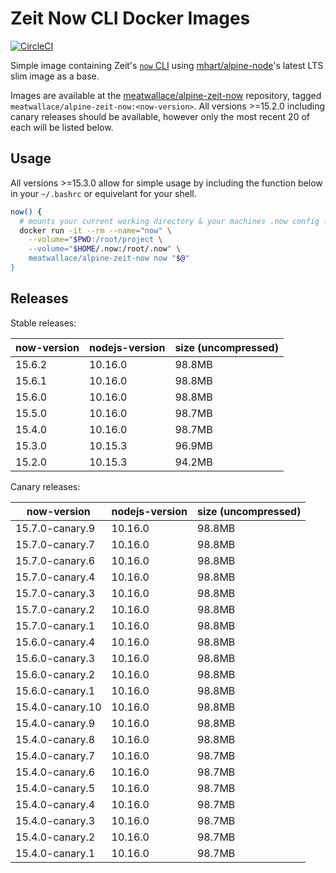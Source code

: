 # Zeit Now CLI Docker Images

[![CircleCI](https://circleci.com/gh/meatwallace/alpine-zeit-now.svg?style=svg)](https://circleci.com/gh/meatwallace/alpine-zeit-now)

Simple image containing Zeit's [`now` CLI](https://github.com/zeit/now-cli)
using [mhart/alpine-node](https://github.com/mhart/alpine-node)'s latest LTS
slim image as a base.

Images are available at the
[meatwallace/alpine-zeit-now](https://hub.docker.com/r/meatwallace/alpine-zeit-now)
repository, tagged `meatwallace/alpine-zeit-now:<now-version>`. All versions
\>=15.2.0 including canary releases should be available, however only the most
recent 20 of each will be listed below.

## Usage

All versions \>=15.3.0 allow for simple usage by including the function below in
your `~/.bashrc` or equivelant for your shell.

```sh
now() {
  # mounts your current working directory & your machines .now config folder
  docker run -it --rm --name="now" \
    --volume="$PWD:/root/project \
    --volume="$HOME/.now:/root/.now" \
    meatwallace/alpine-zeit-now now "$@"
}
```

## Releases

Stable releases:

| now-version | nodejs-version | size (uncompressed) |
| ----------- | -------------- | ------------------- |
| 15.6.2      | 10.16.0        | 98.8MB              |
| 15.6.1      | 10.16.0        | 98.8MB              |
| 15.6.0      | 10.16.0        | 98.8MB              |
| 15.5.0      | 10.16.0        | 98.7MB              |
| 15.4.0      | 10.16.0        | 98.7MB              |
| 15.3.0      | 10.15.3        | 96.9MB              |
| 15.2.0      | 10.15.3        | 94.2MB              |

Canary releases:

| now-version      | nodejs-version | size (uncompressed) |
| ---------------- | -------------- | ------------------- |
| 15.7.0-canary.9  | 10.16.0        | 98.8MB              |
| 15.7.0-canary.7  | 10.16.0        | 98.8MB              |
| 15.7.0-canary.6  | 10.16.0        | 98.8MB              |
| 15.7.0-canary.4  | 10.16.0        | 98.8MB              |
| 15.7.0-canary.3  | 10.16.0        | 98.8MB              |
| 15.7.0-canary.2  | 10.16.0        | 98.8MB              |
| 15.7.0-canary.1  | 10.16.0        | 98.8MB              |
| 15.6.0-canary.4  | 10.16.0        | 98.8MB              |
| 15.6.0-canary.3  | 10.16.0        | 98.8MB              |
| 15.6.0-canary.2  | 10.16.0        | 98.8MB              |
| 15.6.0-canary.1  | 10.16.0        | 98.8MB              |
| 15.4.0-canary.10 | 10.16.0        | 98.8MB              |
| 15.4.0-canary.9  | 10.16.0        | 98.8MB              |
| 15.4.0-canary.8  | 10.16.0        | 98.8MB              |
| 15.4.0-canary.7  | 10.16.0        | 98.7MB              |
| 15.4.0-canary.6  | 10.16.0        | 98.7MB              |
| 15.4.0-canary.5  | 10.16.0        | 98.7MB              |
| 15.4.0-canary.4  | 10.16.0        | 98.7MB              |
| 15.4.0-canary.3  | 10.16.0        | 98.7MB              |
| 15.4.0-canary.2  | 10.16.0        | 98.7MB              |
| 15.4.0-canary.1  | 10.16.0        | 98.7MB              |
